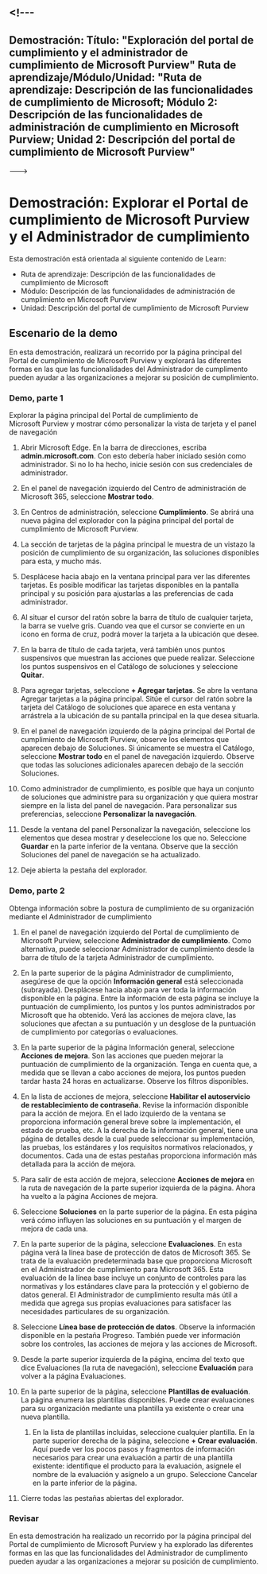 <a name="---"></a><!---
---
Demostración: Título: "Exploración del portal de cumplimiento y el administrador de cumplimiento de Microsoft Purview" Ruta de aprendizaje/Módulo/Unidad: "Ruta de aprendizaje: Descripción de las funcionalidades de cumplimiento de Microsoft; Módulo 2: Descripción de las funcionalidades de administración de cumplimiento en Microsoft Purview; Unidad 2: Descripción del portal de cumplimiento de Microsoft Purview"
---
--->

# <a name="demo-explore-the-microsoft-purview-compliance-portal--compliance-manager"></a>Demostración: Explorar el Portal de cumplimiento de Microsoft Purview y el Administrador de cumplimiento

Esta demostración está orientada al siguiente contenido de Learn:

- Ruta de aprendizaje: Descripción de las funcionalidades de cumplimiento de Microsoft
- Módulo: Descripción de las funcionalidades de administración de cumplimiento en Microsoft Purview
- Unidad: Descripción del portal de cumplimiento de Microsoft Purview

## <a name="demo-scenario"></a>Escenario de la demo

En esta demostración, realizará un recorrido por la página principal del Portal de cumplimiento de Microsoft Purview y explorará las diferentes formas en las que las funcionalidades del Administrador de cumplimento pueden ayudar a las organizaciones a mejorar su posición de cumplimiento.

### <a name="demo-part-1"></a>Demo, parte 1

Explorar la página principal del Portal de cumplimiento de Microsoft Purview y mostrar cómo personalizar la vista de tarjeta y el panel de navegación

1. Abrir Microsoft Edge. En la barra de direcciones, escriba **admin.microsoft.com**. Con esto debería haber iniciado sesión como administrador.  Si no lo ha hecho, inicie sesión con sus credenciales de administrador.

1. En el panel de navegación izquierdo del Centro de administración de Microsoft 365, seleccione **Mostrar todo**.

1. En Centros de administración, seleccione **Cumplimiento**.  Se abrirá una nueva página del explorador con la página principal del portal de cumplimiento de Microsoft Purview.  

1. La sección de tarjetas de la página principal le muestra de un vistazo la posición de cumplimiento de su organización, las soluciones disponibles para esta, y mucho más.

1. Desplácese hacia abajo en la ventana principal para ver las diferentes tarjetas. Es posible modificar las tarjetas disponibles en la pantalla principal y su posición para ajustarlas a las preferencias de cada administrador.  

1. Al situar el cursor del ratón sobre la barra de título de cualquier tarjeta, la barra se vuelve gris.  Cuando vea que el cursor se convierte en un icono en forma de cruz, podrá mover la tarjeta a la ubicación que desee.

1. En la barra de título de cada tarjeta, verá también unos puntos suspensivos que muestran las acciones que puede realizar.  Seleccione los puntos suspensivos en el Catálogo de soluciones y seleccione **Quitar**.

1. Para agregar tarjetas, seleccione **+ Agregar tarjetas**.  Se abre la ventana Agregar tarjetas a la página principal.  Sitúe el cursor del ratón sobre la tarjeta del Catálogo de soluciones que aparece en esta ventana y arrástrela a la ubicación de su pantalla principal en la que desea situarla.

1. En el panel de navegación izquierdo de la página principal del Portal de cumplimiento de Microsoft Purview, observe los elementos que aparecen debajo de Soluciones.  Si únicamente se muestra el Catálogo, seleccione **Mostrar todo** en el panel de navegación izquierdo.  Observe que todas las soluciones adicionales aparecen debajo de la sección Soluciones.  

1. Como administrador de cumplimiento, es posible que haya un conjunto de soluciones que administre para su organización y que quiera mostrar siempre en la lista del panel de navegación.  Para personalizar sus preferencias, seleccione **Personalizar la navegación**.  

1. Desde la ventana del panel Personalizar la navegación, seleccione los elementos que desea mostrar y deseleccione los que no.  Seleccione **Guardar** en la parte inferior de la ventana.  Observe que la sección Soluciones del panel de navegación se ha actualizado.

1. Deje abierta la pestaña del explorador.

### <a name="demo-part-2"></a>Demo, parte 2

Obtenga información sobre la postura de cumplimiento de su organización mediante el Administrador de cumplimiento

1. En el panel de navegación izquierdo del Portal de cumplimiento de Microsoft Purview, seleccione **Administrador de cumplimiento**.  Como alternativa, puede seleccionar Administrador de cumplimiento desde la barra de título de la tarjeta Administrador de cumplimiento.

1. En la parte superior de la página Administrador de cumplimiento, asegúrese de que la opción **Información general** está seleccionada (subrayada). Desplácese hacia abajo para ver toda la información disponible en la página.  Entre la información de esta página se incluye la puntuación de cumplimiento, los puntos y los puntos administrados por Microsoft que ha obtenido.   Verá las acciones de mejora clave, las soluciones que afectan a su puntuación y un desglose de la puntuación de cumplimiento por categorías o evaluaciones.

1. En la parte superior de la página Información general, seleccione **Acciones de mejora**.  Son las acciones que pueden mejorar la puntuación de cumplimiento de la organización. Tenga en cuenta que, a medida que se llevan a cabo acciones de mejora, los puntos pueden tardar hasta 24 horas en actualizarse.  Observe los filtros disponibles.

1. En la lista de acciones de mejora, seleccione **Habilitar el autoservicio de restablecimiento de contraseña**.  Revise la información disponible para la acción de mejora.  En el lado izquierdo de la ventana se proporciona información general breve sobre la implementación, el estado de prueba, etc. A la derecha de la información general, tiene una página de detalles desde la cual puede seleccionar su implementación, las pruebas, los estándares y los requisitos normativos relacionados, y documentos. Cada una de estas pestañas proporciona información más detallada para la acción de mejora.

1. Para salir de esta acción de mejora, seleccione **Acciones de mejora** en la ruta de navegación de la parte superior izquierda de la página.  Ahora ha vuelto a la página Acciones de mejora.

1. Seleccione **Soluciones** en la parte superior de la página. En esta página verá cómo influyen las soluciones en su puntuación y el margen de mejora de cada una.

1. En la parte superior de la página, seleccione **Evaluaciones**. En esta página verá la línea base de protección de datos de Microsoft 365.  Se trata de la evaluación predeterminada base que proporciona Microsoft en el Administrador de cumplimiento para Microsoft 365.  Esta evaluación de la línea base incluye un conjunto de controles para las normativas y los estándares clave para la protección y el gobierno de datos general. El Administrador de cumplimiento resulta más útil a medida que agrega sus propias evaluaciones para satisfacer las necesidades particulares de su organización.

1. Seleccione **Línea base de protección de datos**.  Observe la información disponible en la pestaña Progreso. También puede ver información sobre los controles, las acciones de mejora y las acciones de Microsoft.  

1. Desde la parte superior izquierda de la página, encima del texto que dice Evaluaciones (la ruta de navegación), seleccione **Evaluación** para volver a la página Evaluaciones.  

1. En la parte superior de la página, seleccione **Plantillas de evaluación**.  La página enumera las plantillas disponibles. Puede crear evaluaciones para su organización mediante una plantilla ya existente o crear una nueva plantilla.
    1. En la lista de plantillas incluidas, seleccione cualquier plantilla. En la parte superior derecha de la página, seleccione **+ Crear evaluación**.  Aquí puede ver los pocos pasos y fragmentos de información necesarios para crear una evaluación a partir de una plantilla existente: identifique el producto para la evaluación, asígnele el nombre de la evaluación y asígnelo a un grupo.  Seleccione Cancelar en la parte inferior de la página.

1. Cierre todas las pestañas abiertas del explorador.

### <a name="review"></a>Revisar

En esta demostración ha realizado un recorrido por la página principal del Portal de cumplimiento de Microsoft Purview y ha explorado las diferentes formas en las que las funcionalidades del Administrador de cumplimento pueden ayudar a las organizaciones a mejorar su posición de cumplimiento.
